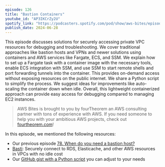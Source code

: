 ```yaml
---
episode: 126
title: "Bastion Containers"
youtube_id: "AP3IKCrZy2U"
spotify_link: "https://podcasters.spotify.com/pod/show/aws-bites/episodes/126--Bastion-Containers-e2la3da"
publish_date: 2024-06-28
---
```


This episode discusses solutions for securely accessing private VPC resources for debugging and troubleshooting. We cover traditional approaches like bastion hosts and VPNs and newer solutions using containers and AWS services like Fargate, ECS, and SSM. We explain how to set up a Fargate task with a container image with the necessary tools, enable ECS integration with SSM, and use SSM to start remote shells and port forwarding tunnels into the container. This provides on-demand access without exposing resources on the public internet. We share a Python script to simplify the process. We suggest ideas for improvements like auto-scaling the container down when idle. Overall, this lightweight containerized approach can provide easy access for debugging compared to managing EC2 instances.


> AWS Bites is brought to you by fourTheorem an AWS consulting partner with tons of experience with AWS. If you need someone to help you with your ambitious AWS projects, check out [fourtheorem.com](https://fourtheorem.com)!


In this episode, we mentioned the following resources:

- Our previous episode [78. When do you need a bastion host?](https://awsbites.com/78-when-do-you-need-a-bastion-host)
- [Basti](https://github.com/basti-app/basti): Securely connect to RDS, Elasticache, and other AWS resources in VPCs with no idle cost
- Our [GitHub gist with a Python script](https://gist.github.com/eoinsha/157f6d869d0033f80a8da5757e8781f7) you can adjust to your needs
